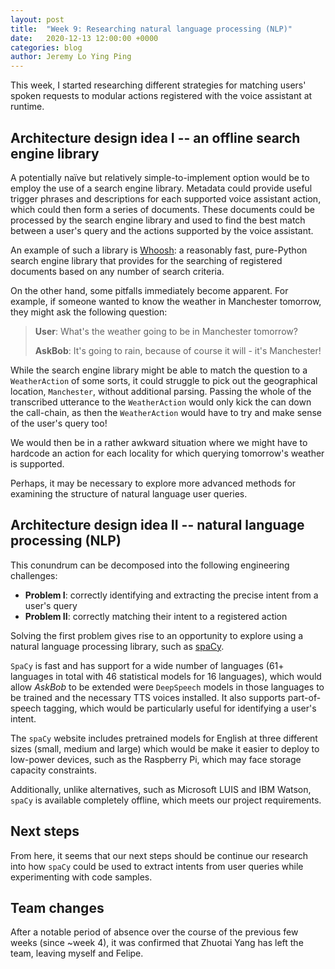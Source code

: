 ```yaml
---
layout: post
title:  "Week 9: Researching natural language processing (NLP)"
date:   2020-12-13 12:00:00 +0000
categories: blog
author: Jeremy Lo Ying Ping
---
```


This week, I started researching different strategies for matching users' spoken requests to modular actions registered with the voice assistant at runtime.

## Architecture design idea I -- an offline search engine library

A potentially naïve but relatively simple-to-implement option would be to employ the use of a search engine library. Metadata could provide useful trigger phrases and descriptions for each supported voice assistant action, which could then form a series of documents. These documents could be processed by the search engine library and used to find the best match between a user's query and the actions supported by the voice assistant.

An example of such a library is [Whoosh](https://whoosh.readthedocs.io/en/latest/intro.html): a reasonably fast, pure-Python search engine library that provides for the searching of registered documents based on any number of search criteria.

On the other hand, some pitfalls immediately become apparent. For example, if someone wanted to know the weather in Manchester tomorrow, they might ask the following question:
> **User**:    What's the weather going to be in Manchester tomorrow?
>
> **AskBob**:  It's going to rain, because of course it will - it's Manchester!

While the search engine library might be able to match the question to a `WeatherAction` of some sorts, it could struggle to pick out the geographical location, `Manchester`, without additional parsing. Passing the whole of the transcribed utterance to the `WeatherAction` would only kick the can down the call-chain, as then the `WeatherAction` would have to try and make sense of the user's query too!

We would then be in a rather awkward situation where we might have to hardcode an action for each locality for which querying tomorrow's weather is supported.

Perhaps, it may be necessary to explore more advanced methods for examining the structure of natural language user queries.

## Architecture design idea II -- natural language processing (NLP)

This conundrum can be decomposed into the following engineering challenges:
- **Problem I**: correctly identifying and extracting the precise intent from a user's query
- **Problem II**: correctly matching their intent to a registered action

Solving the first problem gives rise to an opportunity to explore using a natural language processing library, such as [spaCy](https://spacy.io/).

`SpaCy` is fast and has support for a wide number of languages (61+ languages in total with 46 statistical models for 16 languages), which would allow *AskBob* to be extended were `DeepSpeech` models in those languages to be trained and the necessary TTS voices installed. It also supports part-of-speech tagging, which would be particularly useful for identifying a user's intent.

The `spaCy` website includes pretrained models for English at three different sizes (small, medium and large) which would be make it easier to deploy to low-power devices, such as the Raspberry Pi, which may face storage capacity constraints.

Additionally, unlike alternatives, such as Microsoft LUIS and IBM Watson, `spaCy` is available completely offline, which meets our project requirements.

## Next steps

From here, it seems that our next steps should be continue our research into how `spaCy` could be used to extract intents from user queries while experimenting with code samples.

## Team changes

After a notable period of absence over the course of the previous few weeks (since ~week 4), it was confirmed that Zhuotai Yang has left the team, leaving myself and Felipe.
